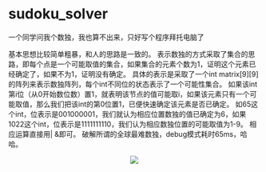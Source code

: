# sudoku_solver
一个同学问我个数独，我也算不出来，只好写个程序拜托电脑了

基本思想比较简单粗暴，和人的思路是一致的。
表示数独的方式采取了集合的思路，即每个点是一个可能取值的集合，如果集合的元素个数为1，证明这个元素已经确定了，如果不为1，证明没有确定。
具体的表示是采取了一个int matrix[9][9]的阵列来表示数独阵列，每个int不同位的状态表示了一个可能性集合。
如果该int第i位（从0开始数位数）置1，就表明该节点的值可能取i，如果该元素只有一个可能取值，那么我们把该int的第0位置1，已便快速确定该元素是否已确定。
如65这个int，位表示是001000001，我们就认为相应位置数独的值已确定为6，如果1022这个int，位表示是1111111110，我们认为相应数独位置的可能取值为1-9。
相应运算直接用| &即可。
破解所谓的全球最难数独，debug模式耗时65ms，哈哈。  

<div align = center><img src = "https://imgsa.baidu.com/baike/c0%3Dbaike80%2C5%2C5%2C80%2C26/sign=a5ebc9866e224f4a43947b41689efb37/0823dd54564e9258c619394e9f82d158ccbf4e64.jpg"></div>
